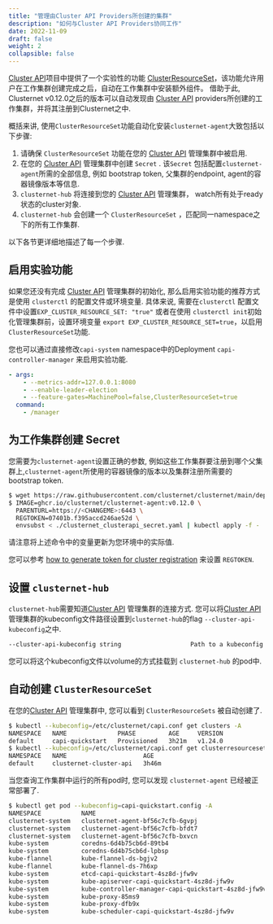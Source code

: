```yaml
---
title: "管理由Cluster API Providers所创建的集群"
description: "如何与Cluster API Providers协同工作"
date: 2022-11-09
draft: false
weight: 2
collapsible: false
---
```


[Cluster API](https://github.com/kubernetes-sigs/cluster-api)项目中提供了一个实验性的功能 [ClusterResourceSet](https://cluster-api.sigs.k8s.io/tasks/experimental-features/cluster-resource-set.html)，该功能允许用户在工作集群创建完成之后，自动在工作集群中安装额外组件。 借助于此, Clusternet v0.12.0之后的版本可以自动发现由 [Cluster API](https://github.com/kubernetes-sigs/cluster-api)
providers所创建的工作集群，并将其注册到Clusternet之中.

概括来讲, 使用`ClusterResourceSet`功能自动化安装`clusternet-agent`大致包括以下步骤:

1. 请确保 `ClusterResourceSet` 功能在您的 [Cluster API](https://github.com/kubernetes-sigs/cluster-api) 管理集群中被启用.
2. 在您的 [Cluster API](https://github.com/kubernetes-sigs/cluster-api) 管理集群中创建 `Secret` . 该`Secret`
   包括配置`clusternet-agent`所需的全部信息, 例如 bootstrap token,  父集群的endpoint,
   agent的容器镜像版本等信息.
3. `clusternet-hub` 将连接到您的 [Cluster API](https://github.com/kubernetes-sigs/cluster-api) 管理集群，
   watch所有处于ready状态的cluster对象.
4. `clusternet-hub` 会创建一个 `ClusterResourceSet` ，匹配同一namespace之下的所有工作集群.

以下各节更详细地描述了每一个步骤.

## 启用实验功能

如果您还没有完成 [Cluster API](https://github.com/kubernetes-sigs/cluster-api) 管理集群的初始化, 那么启用实验功能的推荐方式是使用 `clusterctl`
的配置文件或环境变量. 具体来说, 需要在`clusterctl` 配置文件中设置`EXP_CLUSTER_RESOURCE_SET: "true"` 
或者在使用 `clusterctl init`初始化管理集群前，设置环境变量 `export EXP_CLUSTER_RESOURCE_SET=true`，以启用`ClusterResourceSet`功能.

您也可以通过直接修改`capi-system` namespace中的Deployment `capi-controller-manager` 来启用实验功能.

```yaml
- args:
    - --metrics-addr=127.0.0.1:8080
    - --enable-leader-election
    - --feature-gates=MachinePool=false,ClusterResourceSet=true
  command:
    - /manager
```

## 为工作集群创建 Secret

您需要为`clusternet-agent`设置正确的参数, 例如这些工作集群要注册到哪个父集群上,`clusternet-agent`所使用的容器镜像的版本以及集群注册所需要的bootstrap token.

```bash
$ wget https://raw.githubusercontent.com/clusternet/clusternet/main/deploy/templates/clusternet_clusterapi_secret.yaml
$ IMAGE=ghcr.io/clusternet/clusternet-agent:v0.12.0 \
  PARENTURL=https://<CHANGEME>:6443 \
  REGTOKEN=07401b.f395accd246ae52d \
  envsubst < ./clusternet_clusterapi_secret.yaml | kubectl apply -f -
```

请注意将上述命令中的变量更新为您环境中的实际值.

您可以参考 [how to generate token for cluster registration](../../installation/install-the-hard-way/#deploying-clusternet-hub-in-parent-cluster)
来设置 `REGTOKEN`.

## 设置 `clusternet-hub`

 `clusternet-hub`需要知道[Cluster API](https://github.com/kubernetes-sigs/cluster-api)
管理集群的连接方式. 您可以将[Cluster API](https://github.com/kubernetes-sigs/cluster-api)管理集群的kubeconfig文件路径设置到`clusternet-hub`的flag `--cluster-api-kubeconfig`之中.

```bash
--cluster-api-kubeconfig string                   Path to a kubeconfig file pointing at the management cluster for cluster-api.
```

您可以将这个kubeconfig文件以volume的方式挂载到 `clusternet-hub` 的pod中.

## 自动创建 `ClusterResourceSet` 

在您的[Cluster API](https://github.com/kubernetes-sigs/cluster-api)
管理集群中, 您可以看到 `ClusterResourceSets` 被自动创建了.

```bash
$ kubectl --kubeconfig=/etc/clusternet/capi.conf get clusters -A
NAMESPACE   NAME              PHASE         AGE     VERSION
default     capi-quickstart   Provisioned   3h21m   v1.24.0
$ kubectl --kubeconfig=/etc/clusternet/capi.conf get clusterresourceset -A
NAMESPACE   NAME                     AGE
default     clusternet-cluster-api   3h46m
```

当您查询工作集群中运行的所有pod时, 您可以发现 `clusternet-agent` 已经被正常部署了.

```bash
$ kubectl get pod --kubeconfig=capi-quickstart.config -A
NAMESPACE           NAME                                                  READY   STATUS    RESTARTS   AGE
clusternet-system   clusternet-agent-bf56c7cfb-6gvpj                      1/1     Running   0          7m11s
clusternet-system   clusternet-agent-bf56c7cfb-bfdt7                      1/1     Running   0          7m11s
clusternet-system   clusternet-agent-bf56c7cfb-bxvcn                      1/1     Running   0          7m11s
kube-system         coredns-6d4b75cb6d-89tb4                              1/1     Running   0          7m11s
kube-system         coredns-6d4b75cb6d-lpbsp                              1/1     Running   0          7m11s
kube-flannel        kube-flannel-ds-bgjv2                                 1/1     Running   0          7m11s
kube-flannel        kube-flannel-ds-7h6xp                                 1/1     Running   0          7m11s
kube-system         etcd-capi-quickstart-4sz8d-jfw9v                      1/1     Running   0          7m18s
kube-system         kube-apiserver-capi-quickstart-4sz8d-jfw9v            1/1     Running   0          7m19s
kube-system         kube-controller-manager-capi-quickstart-4sz8d-jfw9v   1/1     Running   0          7m19s
kube-system         kube-proxy-85ms9                                      1/1     Running   0          6m42s
kube-system         kube-proxy-dfb9x                                      1/1     Running   0          7m12s
kube-system         kube-scheduler-capi-quickstart-4sz8d-jfw9v            1/1     Running   0          7m18s
```
